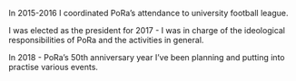 In 2015-2016 I coordinated PoRa’s attendance to university football league. 

I was elected as the president for 2017 - I was in charge of the ideological responsibilities of PoRa and the activities in general. 

In 2018 - PoRa’s 50th anniversary year I’ve been planning and putting into practise various events.
